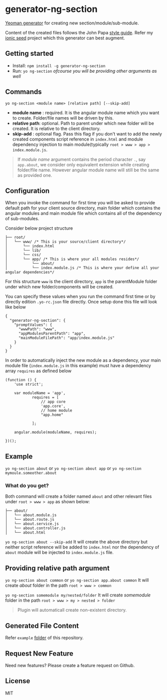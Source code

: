 # generator-ng-section

[Yeoman generator](http://yeoman.io/generators/) for creating new section/module/sub-module.

Content of the created files follows the John Papa [style guide](https://github.com/johnpapa/angular-styleguide/blob/master/a1/README.md). Refer my [ionic seed](https://github.com/amiteshhh/ionicseed) project which this generator can best augment.

## Getting started

- Install: `npm install -g generator-ng-section`
- Run: `yo ng-section` _ofcourse you will be providing other arguments as well_


## Commands

`yo ng-section <module name> [relative path] [--skip-add]`
* __module name__ : required. It is the angular module name which you want to create. Folder/file names will be driven by this.
* __relative path__: optional. Path to parent under which new folder will be created. It is relative to the client directory.
* __skip-add__ : optional flag. Pass this flag if you don't want to add the newly created components script reference in `index.html` and module dependency injection to main module(typically `root > www > app > index.module.js`.

> If _module name_ argument contains the period character `.`, say `app.about`, we consider only equivalent extension while creating folder/file name.
  However angular module name will still be the same as provided one.


## Configuration

When you invoke the command for first time you will be asked to provide default path for your client source directory, main folder which contains the angular modules and main module file which contains all of the dependency of sub-modules.

Consider below project structure

```
├── root/
│   └── www/ /* This is your source/client directory*/
│       └── index.html
│       └── lib/
│       └── css/
│       └── app/ /* This is where your all modules resides*/
│           └── about/
│           └── index.module.js /* This is where your define all your angular dependencies*/

```
For this structure `www` is the client directory, `app` is the parentModule folder under which new folder/components will be created.

You can specify these values when you run the command first time or by directly edition `.yo-rc.json` file directly. Once setup done this file will look like below

```
{
  "generator-ng-section": {
    "promptValues": {
      "wwwPath": "www",
      "appModulesParentPath": "app",
      "mainModuleFilePath": "app/index.module.js"
    }
  }
}
```


In order to automatically inject the new module as a dependency, your main module file (`index.module.js` in this example) must have a dependency array `requires` as defined below

```
(function () {
    'use strict';

    var moduleName = 'app',
            requires = [                                
                // app core
                'app.core',
                // home module
                "app.home"

            ];

    angular.module(moduleName, requires);

})();

```


## Example
 `yo ng-section about` or `yo ng-section about app` or `yo ng-section mymoule.someother.about`

### What do you get?

Both command will create a folder named `about` and other relevant files under `root > www > app` as shown below:

```
├── about/
│   └── about.module.js
│   └── about.route.js
│   └── about.service.js
│   └── about.controller.js
│   └── about.html

```
`yo ng-section about --skip-add`
It will create the above directory but neither script reference will be added to `index.html` nor the dependency of `about` module will be injected to `index.module.js` file.

## Providing relative path argument

`yo ng-section about common` or `yo ng-section app.about common`
It will create _about_ folder in the path `root > www > common`

`yo ng-section somemodule my/nested/folder`
It will create _somemodule_ folder in the path `root > www > my > nested > folder`

>Plugin will automaticall create non-existent directory.


## Generated File Content
Refer `example` [folder](https://github.com/amiteshhh/generator-ng-section/tree/master/example) of this repository.

## Request New Feature
Need new features? Please create a feature request on Github.

## License

MIT